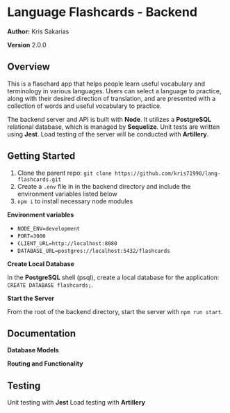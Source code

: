 # Language Flashcards - Backend

**Author:** Kris Sakarias

**Version** 2.0.0

## Overview

This is a flaschard app that helps people learn useful vocabulary and terminology in various languages. Users can select a language to practice, along with their desired direction of translation, and are presented with a collection of words and useful vocabulary to practice. 

The backend server and API is built with **Node**. It utilizes a **PostgreSQL** relational database, which is managed by **Sequelize**. Unit tests are written using **Jest**. Load testing of the server will be conducted with **Artillery**.


## Getting Started

1. Clone the parent repo: `git clone https://github.com/kris71990/lang-flashcards.git`
2. Create a `.env` file in in the backend directory and include the environment variables listed below
3. `npm i` to install necessary node modules

**Environment variables**

- `NODE_ENV=development`
- `PORT=3000`
- `CLIENT_URL=http://localhost:8080`
- `DATABASE_URL=postgres://localhost:5432/flashcards`

**Create Local Database**

In the **PostgreSQL** shell (psql), create a local database for the application: `CREATE DATABASE flashcards;`.

**Start the Server**

From the root of the backend directory, start the server with `npm run start`.


## Documentation

**Database Models**

**Routing and Functionality**


## Testing

Unit testing with **Jest**
Load testing with **Artillery**

